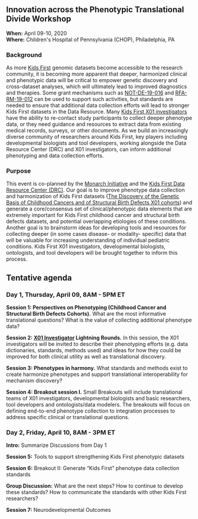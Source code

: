 ## Innovation across the Phenotypic Translational Divide Workshop

**When:** April 09-10, 2020  
**Where:** Children's Hospital of Pennsylvania (CHOP), Philadelphia, PA  

### Background

As more [Kids First](https://kidsfirstdrc.org/) genomic datasets become accessible to the research community, it is becoming more apparent that deeper, harmonized clinical and phenotypic data will be critical to empower genetic discovery and cross-dataset analyses, which will ultimately lead to improved diagnostics and therapies. 
Some grant mechanisms such as [NOT-DE-19-016](https://grants.nih.gov/grants/guide/notice-files/NOT-DE-19-016.html) and [RFA-RM-19-012](https://grants.nih.gov/grants/guide/rfa-files/RFA-RM-19-012.html) can be used to support such activities, but standards are needed to ensure that additional data collection efforts will lead to stronger Kids First datasets in the Data Resource. Many [Kids First X01 investigators](https://commonfund.nih.gov/kidsfirst/x01projects) have the ability to re-contact study participants to collect deeper phenotype data, or they need guidance and resources to extract data from existing medical records, surveys, or other documents. As we build an increasingly diverse community of researchers around Kids First, key players including developmental biologists and tool developers, working alongside the Data Resource Center (DRC) and X01 investigators, can inform additional phenotyping and data collection efforts. 

### Purpose

This event is co-planned by the [Monarch Initiative](https://monarchinitiative.org/) and the [Kids First Data Resource Center (DRC)](https://kidsfirstdrc.org/). Our goal is to improve phenotype data collection and harmonization of Kids First datasets ([The Discovery of the Genetic Basis of Childhood Cancers and of Structural Birth Defects X01 cohorts](https://commonfund.nih.gov/kidsfirst/x01projects)) and generate a core/consensus set of clinical/phenotypic data elements that are extremely important for Kids First childhood cancer and structural birth defects datasets, and potential overlapping etiologies of these conditions. Another goal is to brainstorm ideas for developing tools and resources for collecting deeper (in some cases disease- or modality- specific) data that will be valuable for increasing understanding of individual pediatric conditions. Kids First X01 investigators, developmental biologists, ontologists, and tool developers will be brought together to inform this process. 

## Tentative agenda

### Day 1, Thursday, April 09, 8AM - 5PM ET   

**Session 1: Perspectives on Phenotyping (Childhood Cancer and Structural Birth Defects Cohorts).** What are the most informative translational questions? What is the value of collecting additional phenotype data?

**Session 2: [X01 Investigator](https://commonfund.nih.gov/kidsfirst/x01projects) Lightning Rounds.** In this session, the X01 investigators will be invited to describe their phenotyping efforts (e.g. data dictionaries, standards, methods used) and ideas for how they could be improved for both clinical utility as well as translational discovery.

**Session 3: Phenotypes in harmony.** What standards and methods exist to create harmonize phenotypes and support translational interoperability for mechanism discovery? 

**Session 4: Breakout session I.** Small Breakouts will include translational teams of X01 investigators, developmental biologists and basic researchers, tool developers and ontologists/data modelers. The breakouts will focus on defining end-to-end phenotype collection to integration processes to address specific clinical or translational questions.

### Day 2, Friday, April 10, 8AM - 3PM ET 

**Intro:** Summarize Discussions from Day 1

**Session 5:** Tools to support strengthening Kids First phenotypic datasets

**Session 6:** Breakout II: Generate “Kids First” phenotype data collection standards

**Group Discussion:** What are the next steps? How to continue to develop these standards? How to communicate the standards with other Kids First researchers?  

**Session 7:** Neurodevelopmental Outcomes

